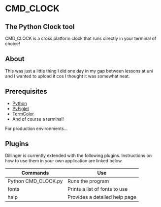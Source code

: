# CMD_CLOCK
## The Python Clock tool

CMD_CLOCK is a cross platform clock that runs directly in your terminal of choice!

## About
This was just a little thing I did one day in my gap between lessons at uni and I wanted to upload it cos I thought it was somewhat neat. 

## Prerequisites

- [Python](https://www.python.org/)
- [PyFiglet](https://pypi.org/project/pyfiglet/0.7/)
- [TermColor](https://pypi.org/project/termcolor/)
- And of course a terminal!


For production environments...

## Plugins

Dillinger is currently extended with the following plugins.
Instructions on how to use them in your own application are linked below.

| Commands | Use |
| ------ | ------ |
| Python CMD_CLOCK.py |Runs the program |
| fonts | Prints a list of fonts to use |
| help | Provides a detailed help page |
